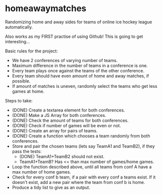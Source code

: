 # homeawaymatches

Randomizing home and away sides for teams of online ice hockey league automatically.

Also works as my FIRST practise of using Github! This is going to get interesting...

Basic rules for the project:

- We have 2 conferences of varying number of teams.
- Maximum difference in the number of teams in a conference is one.
- Every team plays once against the teams of the other conference.
- Every team should have even amount of home and away matches, if possible.
- If amount of matches is uneven, randomly select the teams who get less games at home.

Steps to take:
- (DONE) Create a textarea element for both conferences.
- (DONE) Make a JS Array for both conferences.
- (DONE) Check the amount of teams for both conferences.
- (DONE) Check if number of games will be even or not.
- (DONE) Create an array for pairs of teams.
- (DONE) Create a function which chooses a team randomly from both conferences.
- Store and pair the chosen teams (lets say TeamA1 and TeamB2), if they pass the tests:
    - (DONE) TeamA1+TeamB2 should not exist.
    - TeamA1+TeamB? Has <= than max number of games/home games.
- Loop the function described above, until all teams from conf A have a max number of home games.
- Check for every conf b team, if a pair with every conf a teams exist. If it doesn't exist, add a new pair where the team from conf b is home.
- Produce a tidy list to give as an output.
